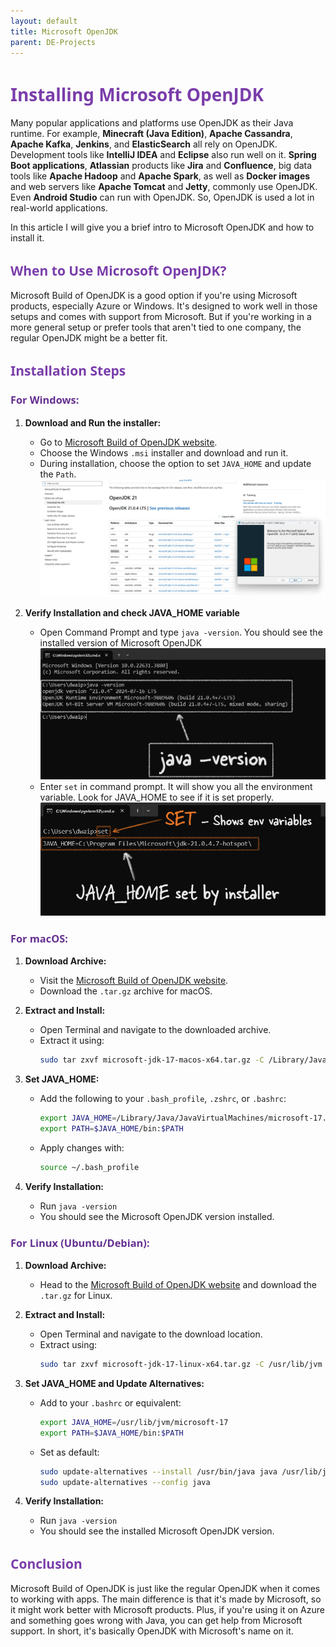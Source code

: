 ```yaml
---
layout: default
title: Microsoft OpenJDK
parent: DE-Projects
---
```


# <span style="color: #7A3DAA; font-family: Segoe UI, sans-serif;">Installing Microsoft OpenJDK</span>

Many popular applications and platforms use OpenJDK as their Java runtime. For example, **Minecraft (Java Edition)**, **Apache Cassandra**, **Apache Kafka**, **Jenkins**, and **ElasticSearch** all rely on OpenJDK. Development tools like **IntelliJ IDEA** and **Eclipse** also run well on it. **Spring Boot applications**, **Atlassian** products like **Jira** and **Confluence**, big data tools like **Apache Hadoop** and **Apache Spark**, as well as **Docker images** and web servers like **Apache Tomcat** and **Jetty**, commonly use OpenJDK. Even **Android Studio** can run with OpenJDK. So, OpenJDK is used a lot in  real-world applications.

In this article I will give you a brief intro to Microsoft OpenJDK and how to install it.

## <span style="color: #7A3DAA; font-family: Segoe UI, sans-serif;">When to Use Microsoft OpenJDK?</span>

Microsoft Build of OpenJDK is a good option if you're using Microsoft products, especially Azure or Windows. It's designed to work well in those setups and comes with support from Microsoft. But if you're working in a more general setup or prefer tools that aren't tied to one company, the regular OpenJDK might be a better fit.

## <span style="color: #7A3DAA; font-family: Segoe UI, sans-serif;">Installation Steps</span>

### <span style="color: #653090; font-family: Segoe UI, sans-serif;">For Windows:</span>

1. **Download and Run the installer:**
   - Go to [Microsoft Build of OpenJDK website](https://learn.microsoft.com/en-us/java/openjdk/download).
   - Choose the Windows `.msi` installer and download and run it.
   - During installation, choose the option to set `JAVA_HOME` and update the `Path`.
    ![](images/2024-08-14-13-39-23.png)

2. **Verify Installation and check JAVA_HOME variable**
   - Open Command Prompt and type `java -version`. You should see the installed version of Microsoft OpenJDK
    ![alt text](images/2024-08-14-13-43-01.png)
    - Enter `set` in command prompt. It will show you all the environment variable. Look for JAVA_HOME to see if it is set properly.
    ![](images/2024-08-14-13-48-56.png)

### <span style="color: #653090; font-family: Segoe UI, sans-serif;">For macOS:</span>

1. **Download Archive:**
   - Visit the [Microsoft Build of OpenJDK website](https://learn.microsoft.com/en-us/java/openjdk/download).
   - Download the `.tar.gz` archive for macOS.

2. **Extract and Install:**
   - Open Terminal and navigate to the downloaded archive.
   - Extract it using:
     ```bash
     sudo tar zxvf microsoft-jdk-17-macos-x64.tar.gz -C /Library/Java/JavaVirtualMachines/
     ```

3. **Set JAVA_HOME:**
   - Add the following to your `.bash_profile`, `.zshrc`, or `.bashrc`:
     ```bash
     export JAVA_HOME=/Library/Java/JavaVirtualMachines/microsoft-17.jdk/Contents/Home
     export PATH=$JAVA_HOME/bin:$PATH
     ```
   - Apply changes with:
     ```bash
     source ~/.bash_profile
     ```

4. **Verify Installation:**
   - Run `java -version`
   - You should see the Microsoft OpenJDK version installed.

### <span style="color: #653090; font-family: Segoe UI, sans-serif;">For Linux (Ubuntu/Debian):</span>

1. **Download Archive:**
   - Head to the [Microsoft Build of OpenJDK website](https://learn.microsoft.com/en-us/java/openjdk/download) and download the `.tar.gz` for Linux.

2. **Extract and Install:**
   - Open Terminal and navigate to the download location.
   - Extract using:
     ```bash
     sudo tar zxvf microsoft-jdk-17-linux-x64.tar.gz -C /usr/lib/jvm
     ```

3. **Set JAVA_HOME and Update Alternatives:**
   - Add to your `.bashrc` or equivalent:
     ```bash
     export JAVA_HOME=/usr/lib/jvm/microsoft-17
     export PATH=$JAVA_HOME/bin:$PATH
     ```
   - Set as default:
     ```bash
     sudo update-alternatives --install /usr/bin/java java /usr/lib/jvm/microsoft-17/bin/java 1
     sudo update-alternatives --config java
     ```

4. **Verify Installation:**
   - Run `java -version`
   - You should see the installed Microsoft OpenJDK version.

## <span style="color: #7A3DAA; font-family: Segoe UI, sans-serif;">Conclusion</span>

Microsoft Build of OpenJDK is just like the regular OpenJDK when it comes to working with apps. The main difference is that it's made by Microsoft, so it might work better with Microsoft products. Plus, if you're using it on Azure and something goes wrong with Java, you can get help from Microsoft support. In short, it's basically OpenJDK with Microsoft's name on it.